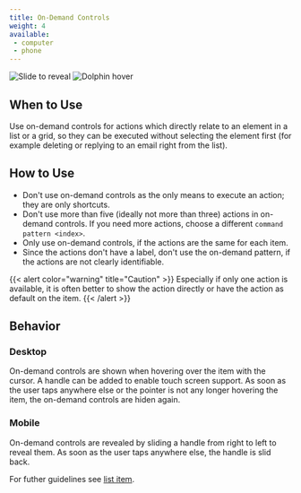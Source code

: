```yaml
---
title: On-Demand Controls
weight: 4
available:
 - computer
 - phone
---
```


<div class="d-flex justify-content-around">
<img src="/hig/Slide_to_reveal.jpg" alt="Slide to reveal" class="w-50" />
<img src="/hig/Dolphin_hover.png" alt="Dolphin hover" class="w-50" />
</div>

When to Use
-----------

Use on-demand controls for actions which directly relate to an element
in a list or a grid, so they can be executed without selecting the
element first (for example deleting or replying to an email right from
the list).

How to Use
----------

-   Don\'t use on-demand controls as the only means to execute an
    action; they are only shortcuts.
-   Don\'t use more than five (ideally not more than three) actions in
    on-demand controls. If you need more actions, choose a different
    `command pattern <index>`.
-   Only use on-demand controls, if the actions are the same for each
    item.
-   Since the actions don\'t have a label, don\'t use the on-demand
    pattern, if the actions are not clearly identifiable.

{{< alert color="warning" title="Caution" >}}
Especially if only one action is available, it is often better to show
the action directly or have the action as default on the item.
{{< /alert >}}

Behavior
--------

### Desktop

On-demand controls are shown when hovering over the item with the
cursor. A handle can be added to enable touch screen support. As soon as
the user taps anywhere else or the pointer is not any longer hovering
the item, the on-demand controls are hiden again.

### Mobile

On-demand controls are revealed by sliding a handle from right to left
to reveal them. As soon as the user taps anywhere else, the handle is
slid back.

For futher guidelines see [list item](/components/editing/list>).

